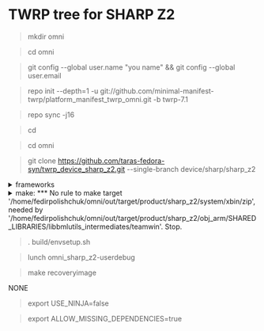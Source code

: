 # TWRP tree for SHARP Z2
>mkdir omni

>cd omni

>git config --global user.name "you name" && git config --global user.email 

>repo init --depth=1 -u git://github.com/minimal-manifest-twrp/platform_manifest_twrp_omni.git -b twrp-7.1

>repo sync -j16

>cd

>cd omni

>git clone https://github.com/taras-fedora-syn/twrp_device_sharp_z2.git --single-branch device/sharp/sharp_z2
<details> 
  <summary>frameworks</summary>
  
cd omni
  
git clone https://github.com/omnirom/android_frameworks_native.git -b android-6.0

git clone https://github.com/omnirom/android_frameworks_av.git -b android-6.0

cp -a android_frameworks_native frameworks/native

cp -a android_frameworks_av frameworks/av

rm -rf android_frameworks_native

rm -rf android_frameworks_av
</details>

<details> 
  <summary>make: *** No rule to make target '/home/fedirpolishchuk/omni/out/target/product/sharp_z2/system/xbin/zip', needed by '/home/fedirpolishchuk/omni/out/target/product/sharp_z2/obj_arm/SHARED_LIBRARIES/libbmlutils_intermediates/teamwin'.  Stop.</summary>
  
cd omni
  
cd out/target/product/sharp_z2/system

mkdir xbin

cd xbin

nano zip

Ctrl+O

Enter

Ctrl+X

cd

cd omni
</details>

>. build/envsetup.sh

>lunch omni_sharp_z2-userdebug

>make recoveryimage


NONE

>export USE_NINJA=false

>export ALLOW_MISSING_DEPENDENCIES=true
